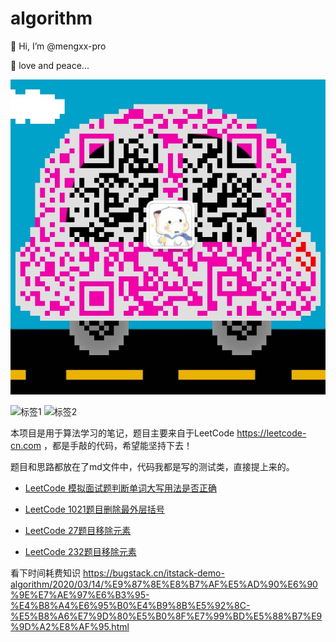 # algorithm
👋 Hi, I’m @mengxx-pro

🌱 love and peace...
   <p style="text-align:center">
   
   ![微信二维码](https://github.com/mengxx-pro/algorithm/blob/master/wechat.jpg)
   
   </p>

   <p style="text-align:center">
   
   ![标签1](https://img.shields.io/badge/build-passing-brightgreen) ![标签2](https://img.shields.io/badge/version-1.0.0-blue)
   
   </p>
   
   本项目是用于算法学习的笔记，题目主要来自于LeetCode https://leetcode-cn.com ，都是手敲的代码，希望能坚持下去！
   
   题目和思路都放在了md文件中，代码我都是写的测试类，直接提上来的。
   
   * [LeetCode 模拟面试题判断单词大写用法是否正确](/src/test/java/upWord)
   
   * [LeetCode 1021题目删除最外层括号](/src/test/java/leetcode1021)

   * [LeetCode 27题目移除元素](/src/test/java/leetcode27)
     
   * [LeetCode 232题目移除元素](/src/test/java/leetcode232)




看下时间耗费知识
https://bugstack.cn/itstack-demo-algorithm/2020/03/14/%E9%87%8E%E8%B7%AF%E5%AD%90%E6%90%9E%E7%AE%97%E6%B3%95-%E4%B8%A4%E6%95%B0%E4%B9%8B%E5%92%8C-%E5%B8%A6%E7%9D%80%E5%B0%8F%E7%99%BD%E5%88%B7%E9%9D%A2%E8%AF%95.html
